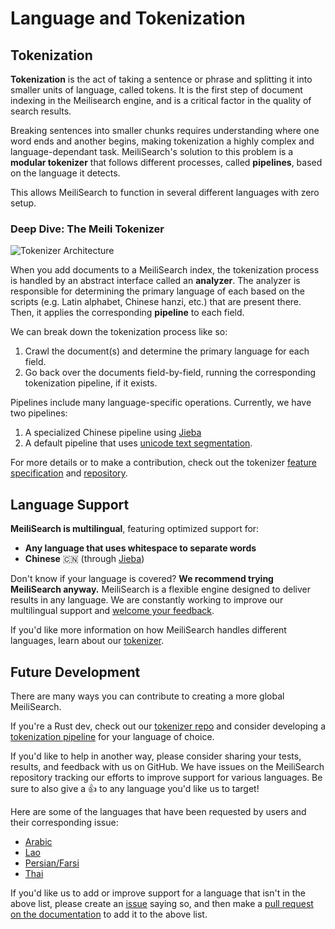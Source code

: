 # Language and Tokenization

## Tokenization

**Tokenization** is the act of taking a sentence or phrase and splitting it into smaller units of language, called tokens. It is the first step of document indexing in the Meilisearch engine, and is a critical factor in the quality of search results.

Breaking sentences into smaller chunks requires understanding where one word ends and another begins, making tokenization a highly complex and language-dependant task. MeiliSearch's solution to this problem is a **modular tokenizer** that follows different processes, called **pipelines**, based on the language it detects.

This allows MeiliSearch to function in several different languages with zero setup.

### Deep Dive: The Meili Tokenizer

![Tokenizer Architecture](https://user-images.githubusercontent.com/6482087/102896344-8560d200-4466-11eb-8cfe-b4ae8741093b.jpg)

When you add documents to a MeiliSearch index, the tokenization process is handled by an abstract interface called an **analyzer**. The analyzer is responsible for determining the primary language of each <clientGlossary word="field" /> based on the scripts (e.g. Latin alphabet, Chinese hanzi, etc.) that are present there. Then, it applies the corresponding **pipeline** to each field.

We can break down the tokenization process like so:

1. Crawl the document(s) and determine the primary language for each field.
2. Go back over the documents field-by-field, running the corresponding tokenization pipeline, if it exists.

Pipelines include many language-specific operations. Currently, we have two pipelines:

1. A specialized Chinese pipeline using [Jieba](https://github.com/messense/jieba-rs)
2. A default pipeline that uses [unicode text segmentation](https://github.com/unicode-rs/unicode-segmentation).

For more details or to make a contribution, check out the tokenizer [feature specification](https://github.com/meilisearch/specifications/blob/master/text/0001-script-based-tokenizer.md) and [repository](https://github.com/meilisearch/Tokenizer).

## Language Support

**MeiliSearch is multilingual**, featuring optimized support for: 

- **Any language that uses whitespace to separate words**
- **Chinese** 🇨🇳 (through [Jieba](https://github.com/messense/jieba-rs))

Don't know if your language is covered? **We recommend trying MeiliSearch anyway.** MeiliSearch is a flexible engine designed to deliver results in any language. We are constantly working to improve our multilingual support and [welcome your feedback](/guides/advanced_guides/tokenization.md#future-development).

If you'd like more information on how MeiliSearch handles different languages, learn about our [tokenizer](/guides/advanced_guides/tokenization.md#tokenization).

## Future Development

There are many ways you can contribute to creating a more global MeiliSearch.

If you're a Rust dev, check out our [tokenizer repo](https://github.com/meilisearch/Tokenizer) and consider developing a [tokenization pipeline](/guides/advanced_guides/tokenization.md#tokenization) for your language of choice.

If you'd like to help in another way, please consider sharing your tests, results, and feedback with us on GitHub. We have issues on the MeiliSearch repository tracking our efforts to improve support for various languages. Be sure to also give a :+1: to any language you'd like us to target!

Here are some of the languages that have been requested by users and their corresponding issue:

- [Arabic](https://github.com/meilisearch/MeiliSearch/issues/554)
- [Lao](https://github.com/meilisearch/MeiliSearch/issues/563)
- [Persian/Farsi](https://github.com/meilisearch/MeiliSearch/issues/553)
- [Thai](https://github.com/meilisearch/MeiliSearch/issues/864)

If you'd like us to add or improve support for a language that isn't in the above list, please create an [issue](https://github.com/meilisearch/MeiliSearch/issues/new?assignees=&labels=&template=feature_request.md&title=) saying so, and then make a [pull request on the documentation](https://github.com/meilisearch/documentation/edit/master/guides/advanced_guides/tokenization.md) to add it to the above list.
